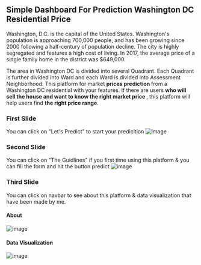 ## Simple Dashboard For Prediction Washington DC Residential Price
Washington, D.C. is the capital of the United States. Washington's population is approaching 700,000 people, and has been growing since 2000 following a half-century of population decline. The city is highly segregated and features a high cost of living. In 2017, the average price of a single family home in the district was $649,000.

The area in Washington DC is divided into several Quadrant. Each Quadrant is further divided into Ward and each Ward is divided into Assessment Neighborhood. This platform for market <b> prices prediction </b> from a Washington DC residential with your features. If there are users <b> who will sell the house and want to know the right market price </b>, this platform will help users find <b> the right price range</b>.


### First Slide 
You can click on "Let's Predict" to start your predicition
![image](https://user-images.githubusercontent.com/54066635/82872301-11f0f380-9f5d-11ea-824d-e8f6423de348.png)

### Second Slide
You can click on "The Guidlines" if you first time using this platform & you can fill the form and hit the button predict
![image](https://user-images.githubusercontent.com/54066635/82872919-eb7f8800-9f5d-11ea-948b-9e59c7bd6ed0.png)

### Third Slide
You can click on navbar to see about this platform & data visualization that have been made by me. 

#### About 
![image](https://user-images.githubusercontent.com/54066635/82873618-fb4b9c00-9f5e-11ea-8a69-a822e124a190.png)

#### Data Visualization
![image](https://user-images.githubusercontent.com/54066635/82873387-9f811300-9f5e-11ea-953c-01c8bdbd1003.png)
